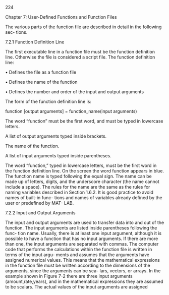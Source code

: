 224

Chapter 7: User-Defined Functions and Function Files

The various parts of the function file are described in detail in the following sec-
tions.

7.2.1 Function Definition Line

The first executable line in a function file must be the function definition line.
Otherwise the file is considered a script file. The function definition line:

• Defines the file as a function file

• Defines the name of the function

• Defines the number and order of the input and output arguments

The form of the function definition line is:

function [output arguments] = function_name(input arguments)

The word “function”
must be the first word,
and must be typed in
lowercase letters.

A list of output
arguments typed
inside brackets.

The name of
the function.

A list of input
arguments typed
inside parentheses.

The  word  “function,”  typed in  lowercase  letters,  must  be  the  first  word  in
the  function  definition  line.  On  the  screen  the  word  function  appears  in  blue.
The function name is typed following the equal sign. The name can be made up
of  letters,  digits,  and  the  underscore  character  (the  name  cannot  include  a
space).  The  rules  for  the  name  are  the  same  as  the  rules  for  naming  variables
described in Section 1.6.2. It is good practice to avoid names of built-in func-
tions and names of variables already defined by the user or predefined by MAT-
LAB.

7.2.2 Input and Output Arguments

The input and output arguments are used to transfer data into and out of the
function. The input arguments are listed inside parentheses following the func-
tion name. Usually, there is at least one input argument, although it is possible
to have a function that has no input arguments. If there are more than one, the
input arguments are separated with commas. The computer code that performs
the  calculations  within  the  function  file  is  written  in  terms  of  the  input  argu-
ments  and  assumes  that  the  arguments  have  assigned  numerical  values.  This
means  that  the  mathematical  expressions  in  the  function  file  must  be  written
according to the dimensions of the arguments, since the arguments can be sca-
lars, vectors, or arrays. In the example shown in Figure 7-2 there are three input
arguments (amount,rate,years), and in the mathematical expressions they
are assumed to be scalars. The actual values of the input arguments are assigned

